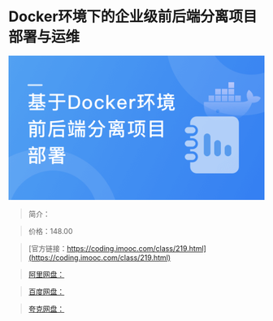 # Docker环境下的企业级前后端分离项目部署与运维

![img](../../assets/5fd189cf09f69f9d05400304.png)

> 简介：

> 价格：148.00

> [官方链接：https://coding.imooc.com/class/219.html](https://coding.imooc.com/class/219.html)

> [阿里网盘：]()

> [百度网盘：]()

> [夸克网盘：]()
